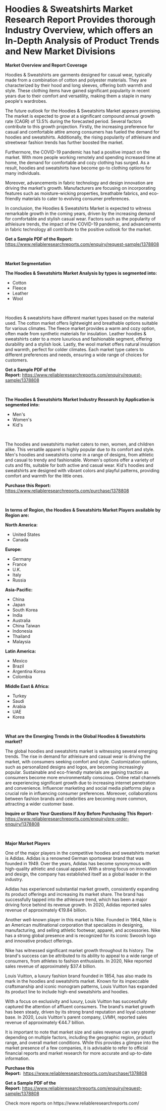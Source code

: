 <p><h1>Hoodies & Sweatshirts Market Research Report Provides thorough Industry Overview, which offers an In-Depth Analysis of Product Trends and New Market Divisions</h1></p><p><strong>Market Overview and Report Coverage</strong></p>
<p><p>Hoodies & Sweatshirts are garments designed for casual wear, typically made from a combination of cotton and polyester materials. They are characterized by their hood and long sleeves, offering both warmth and style. These clothing items have gained significant popularity in recent years due to their comfort and versatility, making them a staple in many people's wardrobes.</p><p>The future outlook for the Hoodies & Sweatshirts Market appears promising. The market is expected to grow at a significant compound annual growth rate (CAGR) of 13.5% during the forecasted period. Several factors contribute to this growth projection. Firstly, the increasing preference for casual and comfortable attire among consumers has fueled the demand for hoodies and sweatshirts. Additionally, the rising popularity of athleisure and streetwear fashion trends has further boosted the market.</p><p>Furthermore, the COVID-19 pandemic has had a positive impact on the market. With more people working remotely and spending increased time at home, the demand for comfortable and cozy clothing has surged. As a result, hoodies and sweatshirts have become go-to clothing options for many individuals.</p><p>Moreover, advancements in fabric technology and design innovation are driving the market's growth. Manufacturers are focusing on incorporating features such as moisture-wicking properties, breathable fabrics, and eco-friendly materials to cater to evolving consumer preferences.</p><p>In conclusion, the Hoodies & Sweatshirts Market is expected to witness remarkable growth in the coming years, driven by the increasing demand for comfortable and stylish casual wear. Factors such as the popularity of athleisure trends, the impact of the COVID-19 pandemic, and advancements in fabric technology all contribute to the positive outlook for the market.</p></p>
<p><strong>Get a Sample PDF of the Report:</strong> <a href="https://www.reliableresearchreports.com/enquiry/request-sample/1378808">https://www.reliableresearchreports.com/enquiry/request-sample/1378808</a></p>
<p>&nbsp;</p>
<p><strong>Market Segmentation</strong></p>
<p><strong>The Hoodies & Sweatshirts Market Analysis by types is segmented into:</strong></p>
<p><ul><li>Cotton</li><li>Fleece</li><li>Leather</li><li>Wool</li></ul></p>
<p>&nbsp;</p>
<p><p>Hoodies & sweatshirts have different market types based on the material used. The cotton market offers lightweight and breathable options suitable for various climates. The fleece market provides a warm and cozy option, often made from synthetic materials for insulation. Leather hoodies & sweatshirts cater to a more luxurious and fashionable segment, offering durability and a stylish look. Lastly, the wool market offers natural insulation and warmth, perfect for colder climates. Each market type caters to different preferences and needs, ensuring a wide range of choices for customers.</p></p>
<p><strong>Get a Sample PDF of the Report:</strong>&nbsp;<a href="https://www.reliableresearchreports.com/enquiry/request-sample/1378808">https://www.reliableresearchreports.com/enquiry/request-sample/1378808</a></p>
<p>&nbsp;</p>
<p><strong>The Hoodies & Sweatshirts Market Industry Research by Application is segmented into:</strong></p>
<p><ul><li>Men's</li><li>Women's</li><li>Kid's</li></ul></p>
<p>&nbsp;</p>
<p><p>The hoodies and sweatshirts market caters to men, women, and children alike. This versatile apparel is highly popular due to its comfort and style. Men's hoodies and sweatshirts come in a range of designs, from athletic and casual to trendy and fashionable. Women's options offer a variety of cuts and fits, suitable for both active and casual wear. Kid's hoodies and sweatshirts are designed with vibrant colors and playful patterns, providing comfort and warmth for the little ones.</p></p>
<p><strong>Purchase this Report:</strong>&nbsp; <a href="https://www.reliableresearchreports.com/purchase/1378808">https://www.reliableresearchreports.com/purchase/1378808</a></p>
<p>&nbsp;</p>
<p><strong>In terms of Region, the Hoodies & Sweatshirts Market Players available by Region are:</strong></p>
<p>
    <p> <strong> North America: </strong>
        <ul>
            <li>United States</li>
            <li>Canada</li>
        </ul>
        </p> 
    <p> <strong> Europe: </strong>
        <ul>
            <li>Germany</li>
            <li>France</li>
            <li>U.K.</li>
            <li>Italy</li>
            <li>Russia</li>
        </ul>
        </p> 
    <p> <strong> Asia-Pacific: </strong>
        <ul>
            <li>China</li>
            <li>Japan</li>
            <li>South Korea</li>
            <li>India</li>
            <li>Australia</li>
            <li>China Taiwan</li>
            <li>Indonesia</li>
            <li>Thailand</li>
            <li>Malaysia</li>
        </ul>
        </p> 
    <p> <strong> Latin America: </strong>
        <ul>
            <li>Mexico</li>
            <li>Brazil</li>
            <li>Argentina Korea</li>
            <li>Colombia</li>
        </ul>
        </p> 
    <p> <strong> Middle East & Africa: </strong>
        <ul>
            <li>Turkey</li>
            <li>Saudi</li>
            <li>Arabia</li>
            <li>UAE</li>
            <li>Korea</li>
        </ul>
    </p>
    </p>
<p>&nbsp;</p>
<p><strong>What are the Emerging Trends in the Global Hoodies & Sweatshirts market?</strong></p>
<p><p>The global hoodies and sweatshirts market is witnessing several emerging trends. The rise in demand for athleisure and casual wear is driving the market, with consumers seeking comfort and style. Customization options, such as personalized designs and logos, are becoming increasingly popular. Sustainable and eco-friendly materials are gaining traction as consumers become more environmentally conscious. Online retail channels are experiencing significant growth due to increasing internet penetration and convenience. Influencer marketing and social media platforms play a crucial role in influencing consumer preferences. Moreover, collaborations between fashion brands and celebrities are becoming more common, attracting a wider customer base.</p></p>
<p><strong>Inquire or Share Your Questions If Any Before Purchasing This Report</strong>- <a href="https://www.reliableresearchreports.com/enquiry/pre-order-enquiry/1378808">https://www.reliableresearchreports.com/enquiry/pre-order-enquiry/1378808</a></p>
<p>&nbsp;</p>
<p><strong>Major Market Players</strong></p>
<p><p>One of the major players in the competitive hoodies and sweatshirts market is Adidas. Adidas is a renowned German sportswear brand that was founded in 1949. Over the years, Adidas has become synonymous with high-quality athletic and casual apparel. With a strong focus on innovation and design, the company has established itself as a global leader in the industry.</p><p>Adidas has experienced substantial market growth, consistently expanding its product offerings and increasing its market share. The brand has successfully tapped into the athleisure trend, which has been a major driving force behind its revenue growth. In 2020, Adidas reported sales revenue of approximately €19.84 billion.</p><p>Another well-known player in this market is Nike. Founded in 1964, Nike is an American multinational corporation that specializes in designing, manufacturing, and selling athletic footwear, apparel, and accessories. Nike has a strong global presence and is recognized for its iconic Swoosh logo and innovative product offerings.</p><p>Nike has witnessed significant market growth throughout its history. The brand's success can be attributed to its ability to appeal to a wide range of consumers, from athletes to fashion enthusiasts. In 2020, Nike reported sales revenue of approximately $37.4 billion.</p><p>Louis Vuitton, a luxury fashion brand founded in 1854, has also made its mark in the hoodies and sweatshirts market. Known for its impeccable craftsmanship and iconic monogram patterns, Louis Vuitton has expanded its product line to include high-end sweatshirts and hoodies.</p><p>With a focus on exclusivity and luxury, Louis Vuitton has successfully captured the attention of affluent consumers. The brand's market growth has been steady, driven by its strong brand reputation and loyal customer base. In 2020, Louis Vuitton's parent company, LVMH, reported sales revenue of approximately €44.7 billion.</p><p>It is important to note that market size and sales revenue can vary greatly depending on multiple factors, including the geographic region, product range, and overall market conditions. While this provides a glimpse into the market presence of a few companies, it is advisable to refer to official financial reports and market research for more accurate and up-to-date information.</p></p>
<p><strong>Purchase this Report:</strong>&nbsp;&nbsp;<a href="https://www.reliableresearchreports.com/purchase/1378808">https://www.reliableresearchreports.com/purchase/1378808</a></p>
<p></p>
<p><strong>Get a Sample PDF of the Report:</strong>&nbsp;<a href="https://www.reliableresearchreports.com/enquiry/request-sample/1378808">https://www.reliableresearchreports.com/enquiry/request-sample/1378808</a></p>
<p>Check more reports on https://www.reliableresearchreports.com/</p>